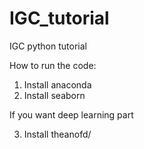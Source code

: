 # IGC_tutorial
IGC python tutorial

How to run the code:

1. Install anaconda
2. Install seaborn

If you want deep learning part

3. Install theanofd/

